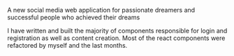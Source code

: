 A new social media web application for passionate dreamers and successful people who achieved their dreams

I have written and built the majority of components responsible for login and registration as well as content creation.
Most of the react components were refactored by myself and the last months.
